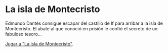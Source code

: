 # La isla de Montecristo

Edmundo Dantés consigue escapar del castillo de If para arribar a la isla de 
Montecristo. El abate al que conoció en prisión le confió el secreto de un fabuloso 
tesoro...

[Jugar a "La isla de Montecristo"](https://baltasarq.github.io/montecristo/).
